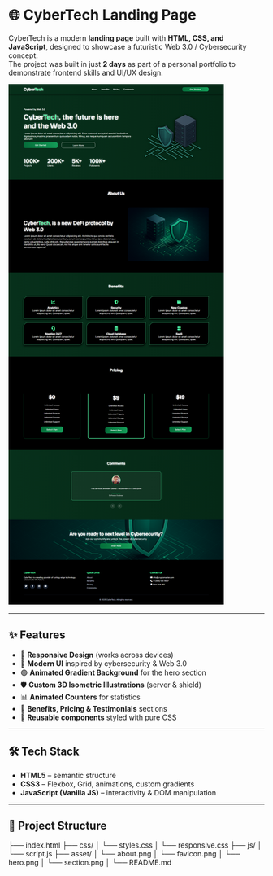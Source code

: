 # 🌐 CyberTech Landing Page

CyberTech is a modern **landing page** built with **HTML, CSS, and JavaScript**, designed to showcase a futuristic Web 3.0 / Cybersecurity concept.  
The project was built in just **2 days** as part of a personal portfolio to demonstrate frontend skills and UI/UX design.

![CyberTech Preview](./screencapture-landing-page-cybertech-netlify-app-2025-09-10-11_30_11.png)

---

## ✨ Features

- 🚀 **Responsive Design** (works across devices)
- 🎨 **Modern UI** inspired by cybersecurity & Web 3.0
- 🟢 **Animated Gradient Background** for the hero section
- 🛡️ **Custom 3D Isometric Illustrations** (server & shield)
- 📊 **Animated Counters** for statistics
- 🔐 **Benefits, Pricing & Testimonials** sections
- 📎 **Reusable components** styled with pure CSS

---

## 🛠️ Tech Stack

- **HTML5** – semantic structure  
- **CSS3** – Flexbox, Grid, animations, custom gradients  
- **JavaScript (Vanilla JS)** – interactivity & DOM manipulation  

---

## 📂 Project Structure

├── index.html
├── css/
│ └── styles.css
│ └── responsive.css
├── js/
│ └── script.js
├── asset/
│ └── about.png
│ └── favicon.png
│ └── hero.png
│ └── section.png
│
└── README.md


